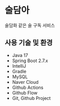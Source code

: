 # 술담아

술담화 같은 술 구독 서비스

## 사용 기술 및 환경

- Java 17
- Spring Boot 2.7.x
- IntelliJ
- Gradle
- MySQL
- Naver Cloud
- Github Actions
- Github Flow
- Git, Github Project